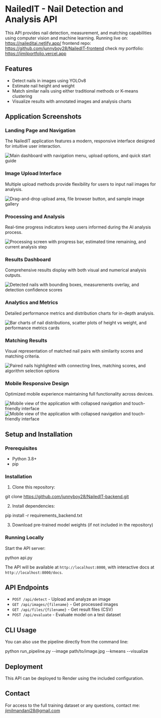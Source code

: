 # NailedIT - Nail Detection and Analysis API

This API provides nail detection, measurement, and matching capabilities using computer vision and machine learning.
Running live on: https://naileditai.netlify.app/
frontend repo: https://github.com/junnyboy28/NailedIT-frontend
check my portfolio: https://jimilportfolio.vercel.app 

## Features

- Detect nails in images using YOLOv8
- Estimate nail height and weight
- Match similar nails using either traditional methods or K-means clustering
- Visualize results with annotated images and analysis charts

## Application Screenshots

### Landing Page and Navigation
The NailedIT application features a modern, responsive interface designed for intuitive user interaction.

![Main dashboard with navigation menu, upload options, and quick start guide](ss/image.png)

### Image Upload Interface
Multiple upload methods provide flexibility for users to input nail images for analysis.

![Drag-and-drop upload area, file browser button, and sample image gallery](ss/image-1.png)

### Processing and Analysis
Real-time progress indicators keep users informed during the AI analysis process.

![Processing screen with progress bar, estimated time remaining, and current analysis step](ss/image-2.png)

### Results Dashboard
Comprehensive results display with both visual and numerical analysis outputs.

![Detected nails with bounding boxes, measurements overlay, and detection confidence scores](ss/image-3.png)

### Analytics and Metrics
Detailed performance metrics and distribution charts for in-depth analysis.

![Bar charts of nail distributions, scatter plots of height vs weight, and performance metrics cards](ss/image-4.png)

### Matching Results
Visual representation of matched nail pairs with similarity scores and matching criteria.

![Paired nails highlighted with connecting lines, matching scores, and algorithm selection options](ss/image-5.png)

### Mobile Responsive Design
Optimized mobile experience maintaining full functionality across devices.

![Mobile view of the application with collapsed navigation and touch-friendly interface](ss/image-6.png)  ![Mobile view of the application with collapsed navigation and touch-friendly interface](ss/image-7.png)

## Setup and Installation

### Prerequisites
- Python 3.8+
- pip

### Installation

1. Clone this repository:

git clone https://github.com/junnyboy28/NailedIT-backend.git

2. Install dependencies:

pip install -r requirements_backend.txt

3. Download pre-trained model weights (if not included in the repository)

### Running Locally

Start the API server:

python api.py

The API will be available at `http://localhost:8000`, with interactive docs at `http://localhost:8000/docs`.

## API Endpoints

- `POST /api/detect` - Upload and analyze an image
- `GET /api/images/{filename}` - Get processed images
- `GET /api/files/{filename}` - Get result files (CSV)
- `POST /api/evaluate` - Evaluate model on a test dataset

## CLI Usage

You can also use the pipeline directly from the command line:

python run_pipeline.py --image path/to/image.jpg --kmeans --visualize

## Deployment

This API can be deployed to Render using the included configuration.

## Contact

For access to the full training dataset or any questions, contact me: jimilmandani28@gmail.com


